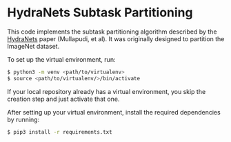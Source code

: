 # HydraNets Subtask Partitioning

This code implements the subtask partitioning algorithm described by the
[HydraNets](https://openaccess.thecvf.com/content_cvpr_2018/papers/Mullapudi_HydraNets_Specialized_Dynamic_CVPR_2018_paper.pdf)
paper (Mullapudi, et al). It was originally designed to partition the ImageNet
dataset.

To set up the virtual environment, run:
```bash
$ python3 -m venv <path/to/virtualenv>
$ source <path/to/virtualenv/>/bin/activate
```

If your local repository already has a virtual environment, you skip the
creation step and just activate that one.

After setting up your virtual environment, install the required dependencies by
running:
```bash
$ pip3 install -r requirements.txt
```
